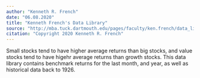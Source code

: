 ```yaml
---
author: "Kenneth R. French"
date: "06.08.2020"
title: "Kenneth French's Data Library"
source: "http://mba.tuck.dartmouth.edu/pages/faculty/ken.french/data_library.html"
citation: "Copyright 2020 Kenneth R. French"
---
```


Small stocks tend to have higher average returns than big stocks, and value stocks tend to have higehr average returns than growth stocks. This data library contains benchmark returns for the last month, and year, as well as historical data back to 1926.
